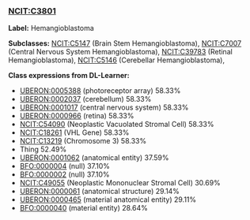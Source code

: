
### [NCIT:C3801](http://purl.obolibrary.org/obo/NCIT_C3801)
**Label:** Hemangioblastoma

**Subclasses:** [NCIT:C5147](http://purl.obolibrary.org/obo/NCIT_C5147) (Brain Stem Hemangioblastoma), [NCIT:C7007](http://purl.obolibrary.org/obo/NCIT_C7007) (Central Nervous System Hemangioblastoma), [NCIT:C39783](http://purl.obolibrary.org/obo/NCIT_C39783) (Retinal Hemangioblastoma), [NCIT:C5146](http://purl.obolibrary.org/obo/NCIT_C5146) (Cerebellar Hemangioblastoma), 

**Class expressions from DL-Learner:**

- [UBERON:0005388](http://purl.obolibrary.org/obo/UBERON_0005388) (photoreceptor array) 58.33%
- [UBERON:0002037](http://purl.obolibrary.org/obo/UBERON_0002037) (cerebellum) 58.33%
- [UBERON:0001017](http://purl.obolibrary.org/obo/UBERON_0001017) (central nervous system) 58.33%
- [UBERON:0000966](http://purl.obolibrary.org/obo/UBERON_0000966) (retina) 58.33%
- [NCIT:C54090](http://purl.obolibrary.org/obo/NCIT_C54090) (Neoplastic Vacuolated Stromal Cell) 58.33%
- [NCIT:C18261](http://purl.obolibrary.org/obo/NCIT_C18261) (VHL Gene) 58.33%
- [NCIT:C13219](http://purl.obolibrary.org/obo/NCIT_C13219) (Chromosome 3) 58.33%
- Thing 52.49%
- [UBERON:0001062](http://purl.obolibrary.org/obo/UBERON_0001062) (anatomical entity) 37.59%
- [BFO:0000004](http://purl.obolibrary.org/obo/BFO_0000004) (null) 37.10%
- [BFO:0000002](http://purl.obolibrary.org/obo/BFO_0000002) (null) 37.10%
- [NCIT:C49055](http://purl.obolibrary.org/obo/NCIT_C49055) (Neoplastic Mononuclear Stromal Cell) 30.69%
- [UBERON:0000061](http://purl.obolibrary.org/obo/UBERON_0000061) (anatomical structure) 29.14%
- [UBERON:0000465](http://purl.obolibrary.org/obo/UBERON_0000465) (material anatomical entity) 29.11%
- [BFO:0000040](http://purl.obolibrary.org/obo/BFO_0000040) (material entity) 28.64%


